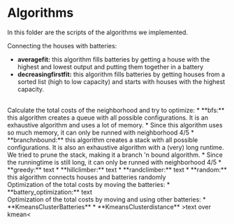 # Algorithms

In this folder are the scripts of the algorithms we implemented.

Connecting the houses with batteries:
* **averagefit:** this algorithm fills batteries by getting a house with the highest and lowest output and putting them together in a battery
* **decreasingfirstfit:** this algorithm fills batteries by getting houses from a sorted list (high to low capacity) and starts with houses with the highest capacity.
</br>
Calculate the total costs of the neighborhood and try to optimize:
* **bfs:** this algorithm creates a queue with all possible configurations. It is an exhaustive algorithm and uses a lot of memory.
    * Since this algorithm uses so much memory, it can only be runned with neighborhood 4/5
* **branchnbound:** this algorithm creates a stack with all possible configurations. It is also an exhaustive algorithm with a (very) long runtime. We tried to prune the stack, making it a branch 'n bound algorithm.
    * Since the runningtime is still long, it can only be runned with neighborhood 4/5
* **greedy:** text
* **hillclimber:** text
* **randclimber:** text
* **random:** this algorithm connects houses and batteries randomly
</br>
Optimization of the total costs by moving the batteries:
* **battery_optimization:** text
</br>
Optimization of the total costs by moving and using other batteries:
* **KmeansClusterBatteries**
* **KmeansClusterdistance**
>text over kmean<
